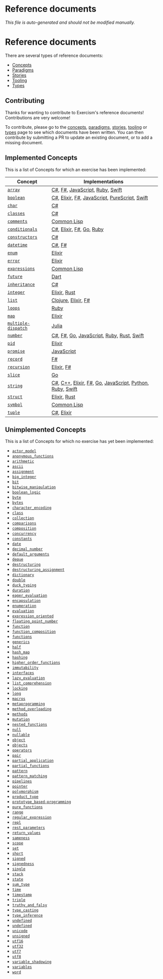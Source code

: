 # Reference documents

_This file is auto-generated and should not be modified manually._

# Reference documents

There are several types of reference documents:

- [Concepts][concepts]
- [Paradigms][paradigms]
- [Stories][stories]
- [Tooling][tooling]
- [Types][types]

## Contributing

Thanks for wanting to contribute to Exercism's reference documents! Contributions are very welcome!

To contribute, please go to the [concepts][concepts], [paradigms][paradigms], [stories][stories], [tooling][tooling] or [types][types] page to see which documents have been written. You can then contribute by submitting a PR to update an existing document, or to add a missing document.

## Implemented Concepts

This is a list of Concepts for which an exercise has been implemented:

| Concept                                                | Implementations                                                                                                                                                                                                                                                                                                                                                                                                                                                                                                                                                                                                                                                                                                   |
| ------------------------------------------------------ | ----------------------------------------------------------------------------------------------------------------------------------------------------------------------------------------------------------------------------------------------------------------------------------------------------------------------------------------------------------------------------------------------------------------------------------------------------------------------------------------------------------------------------------------------------------------------------------------------------------------------------------------------------------------------------------------------------------------- |
| [`array`](./types/array.md)                            | [C#](../languages/csharp/exercises/concept/arrays/.docs/instructions.md), [F#](../languages/fsharp/exercises/concept/arrays/.docs/instructions.md), [JavaScript](../languages/javascript/exercises/concept/arrays/.docs/instructions.md), [Ruby](../languages/ruby/exercises/concept/arrays/.docs/instructions.md), [Swift](../languages/swift/exercises/concept/arrays/.docs/instructions.md)                                                                                                                                                                                                                                                                                                                    |
| [`boolean`](./types/boolean.md)                        | [C#](../languages/csharp/exercises/concept/booleans/.docs/instructions.md), [Elixir](../languages/elixir/exercises/concept/booleans/.docs/instructions.md), [F#](../languages/fsharp/exercises/concept/booleans/.docs/instructions.md), [JavaScript](../languages/javascript/exercises/concept/booleans/.docs/instructions.md), [PureScript](../languages/purescript/exercises/concept/booleans/.docs/instructions.md), [Swift](../languages/swift/exercises/concept/conditionals/.docs/instructions.md)                                                                                                                                                                                                          |
| [`char`](./types/char.md)                              | [C#](../languages/csharp/exercises/concept/chars/.docs/instructions.md)                                                                                                                                                                                                                                                                                                                                                                                                                                                                                                                                                                                                                                           |
| [`classes`](./concepts/classes.md)                     | [C#](../languages/csharp/exercises/concept/classes/.docs/instructions.md)                                                                                                                                                                                                                                                                                                                                                                                                                                                                                                                                                                                                                                         |
| [`comments`](./concepts/comments.md)                   | [Common Lisp](../languages/common-lisp/exercises/concept/basics/.docs/instructions.md)                                                                                                                                                                                                                                                                                                                                                                                                                                                                                                                                                                                                                            |
| [`conditionals`](./concepts/conditionals.md)           | [C#](../languages/csharp/exercises/concept/numbers/.docs/instructions.md), [Elixir](../languages/elixir/exercises/concept/conditionals/.docs/instructions.md), [F#](../languages/fsharp/exercises/concept/numbers/.docs/instructions.md), [Go](../languages/go/exercises/concept/numbers/.docs/instructions.md), [Ruby](../languages/ruby/exercises/concept/numbers/.docs/instructions.md)                                                                                                                                                                                                                                                                                                                        |
| [`constructors`](./concepts/constructors.md)           | [C#](../languages/csharp/exercises/concept/constructors/.docs/instructions.md)                                                                                                                                                                                                                                                                                                                                                                                                                                                                                                                                                                                                                                    |
| [`datetime`](./types/datetime.md)                      | [C#](../languages/csharp/exercises/concept/datetimes/.docs/instructions.md), [F#](../languages/fsharp/exercises/concept/datetimes/.docs/instructions.md)                                                                                                                                                                                                                                                                                                                                                                                                                                                                                                                                                          |
| [`enum`](./types/enum.md)                              | [Elixir](../languages/elixir/exercises/concept/enum/.docs/instructions.md)                                                                                                                                                                                                                                                                                                                                                                                                                                                                                                                                                                                                                                        |
| [`error`](./types/error.md)                            | [Elixir](../languages/elixir/exercises/concept/errors/.docs/instructions.md)                                                                                                                                                                                                                                                                                                                                                                                                                                                                                                                                                                                                                                      |
| [`expressions`](./concepts/expressions.md)             | [Common Lisp](../languages/common-lisp/exercises/concept/basics/.docs/instructions.md)                                                                                                                                                                                                                                                                                                                                                                                                                                                                                                                                                                                                                            |
| [`future`](./types/future.md)                          | [Dart](../languages/dart/exercises/concept/futures/.docs/instructions.md)                                                                                                                                                                                                                                                                                                                                                                                                                                                                                                                                                                                                                                         |
| [`inheritance`](./concepts/inheritance.md)             | [C#](../languages/csharp/exercises/concept/inheritance/.docs/instructions.md)                                                                                                                                                                                                                                                                                                                                                                                                                                                                                                                                                                                                                                     |
| [`integer`](./types/integer.md)                        | [Elixir](../languages/elixir/exercises/concept/numbers/.docs/instructions.md), [Rust](../languages/rust/exercises/concept/numbers/.docs/instructions.md)                                                                                                                                                                                                                                                                                                                                                                                                                                                                                                                                                          |
| [`list`](./types/list.md)                              | [Clojure](../languages/clojure/exercises/concept/lists/.docs/instructions.md), [Elixir](../languages/elixir/exercises/concept/lists/.docs/instructions.md), [F#](../languages/fsharp/exercises/concept/lists/.docs/instructions.md)                                                                                                                                                                                                                                                                                                                                                                                                                                                                               |
| [`loops`](./concepts/loops.md)                         | [Ruby](../languages/ruby/exercises/concept/floating-point-numbers/.docs/instructions.md)                                                                                                                                                                                                                                                                                                                                                                                                                                                                                                                                                                                                                          |
| [`map`](./types/map.md)                                | [Elixir](../languages/elixir/exercises/concept/maps/.docs/instructions.md)                                                                                                                                                                                                                                                                                                                                                                                                                                                                                                                                                                                                                                        |
| [`multiple-dispatch`](./concepts/multiple-dispatch.md) | [Julia](../languages/julia/exercises/concept/multiple-dispatch/.docs/instructions.md)                                                                                                                                                                                                                                                                                                                                                                                                                                                                                                                                                                                                                             |
| [`number`](./types/number.md)                          | [C#](../languages/csharp/exercises/concept/numbers/.docs/instructions.md), [F#](../languages/fsharp/exercises/concept/numbers/.docs/instructions.md), [Go](../languages/go/exercises/concept/numbers/.docs/instructions.md), [JavaScript](../languages/javascript/exercises/concept/numbers/.docs/instructions.md), [Ruby](../languages/ruby/exercises/concept/numbers/.docs/instructions.md), [Rust](../languages/rust/exercises/concept/numbers/.docs/instructions.md), [Swift](../languages/swift/exercises/concept/numbers/.docs/instructions.md)                                                                                                                                                             |
| [`pid`](./types/pid.md)                                | [Elixir](../languages/elixir/exercises/concept/processes/.docs/instructions.md)                                                                                                                                                                                                                                                                                                                                                                                                                                                                                                                                                                                                                                   |
| [`promise`](./types/promise.md)                        | [JavaScript](../languages/javascript/exercises/concept/promises/.docs/instructions.md)                                                                                                                                                                                                                                                                                                                                                                                                                                                                                                                                                                                                                            |
| [`record`](./types/record.md)                          | [F#](../languages/fsharp/exercises/concept/records/.docs/instructions.md)                                                                                                                                                                                                                                                                                                                                                                                                                                                                                                                                                                                                                                         |
| [`recursion`](./concepts/recursion.md)                 | [Elixir](../languages/elixir/exercises/concept/recursion/.docs/instructions.md), [F#](../languages/fsharp/exercises/concept/recursion/.docs/instructions.md)                                                                                                                                                                                                                                                                                                                                                                                                                                                                                                                                                      |
| [`slice`](./types/slice.md)                            | [Go](../languages/go/exercises/concept/slices/.docs/instructions.md)                                                                                                                                                                                                                                                                                                                                                                                                                                                                                                                                                                                                                                              |
| [`string`](./types/string.md)                          | [C#](../languages/csharp/exercises/concept/strings/.docs/instructions.md), [C++](../languages/cpp/exercises/concept/strings/.docs/instructions.md), [Elixir](../languages/elixir/exercises/concept/strings/.docs/instructions.md), [F#](../languages/fsharp/exercises/concept/strings/.docs/instructions.md), [Go](../languages/go/exercises/concept/strings/.docs/instructions.md), [JavaScript](../languages/javascript/exercises/concept/strings/.docs/instructions.md), [Python](../languages/python/exercises/concept/strings/.docs/instructions.md), [Ruby](../languages/ruby/exercises/concept/strings/.docs/instructions.md), [Swift](../languages/swift/exercises/concept/strings/.docs/instructions.md) |
| [`struct`](./types/struct.md)                          | [Elixir](../languages/elixir/exercises/concept/structs/.docs/instructions.md), [Rust](../languages/rust/exercises/concept/structs/.docs/instructions.md)                                                                                                                                                                                                                                                                                                                                                                                                                                                                                                                                                          |
| [`symbol`](./types/symbol.md)                          | [Common Lisp](../languages/common-lisp/exercises/concept/basics/.docs/instructions.md)                                                                                                                                                                                                                                                                                                                                                                                                                                                                                                                                                                                                                            |
| [`tuple`](./types/tuple.md)                            | [C#](../languages/csharp/exercises/concept/tuples/.docs/instructions.md), [Elixir](../languages/elixir/exercises/concept/tuples/.docs/instructions.md)                                                                                                                                                                                                                                                                                                                                                                                                                                                                                                                                                            |

## Unimplemented Concepts

This is a list of Concepts for which no exercise has yet been implemented:

- [`actor_model`](./concepts/actor_model.md)
- [`anonymous_functions`](./concepts/anonymous_functions.md)
- [`arithmetic`](./concepts/arithmetic.md)
- [`ascii`](./concepts/ascii.md)
- [`assignment`](./concepts/assignment.md)
- [`big_integer`](./types/big_integer.md)
- [`bit`](./types/bit.md)
- [`bitwise_manipulation`](./concepts/bitwise_manipulation.md)
- [`boolean_logic`](./concepts/boolean_logic.md)
- [`byte`](./types/byte.md)
- [`bytes`](./types/bytes.md)
- [`character_encoding`](./concepts/character_encoding.md)
- [`class`](./types/class.md)
- [`collection`](./types/collection.md)
- [`comparisons`](./concepts/comparisons.md)
- [`composition`](./concepts/composition.md)
- [`concurrency`](./concepts/concurrency.md)
- [`constants`](./concepts/constants.md)
- [`date`](./types/date.md)
- [`decimal_number`](./types/decimal_number.md)
- [`default_arguments`](./concepts/default_arguments.md)
- [`deque`](./types/deque.md)
- [`destructuring`](./concepts/destructuring.md)
- [`destructuring_assignment`](./concepts/destructuring_assignment.md)
- [`dictionary`](./types/dictionary.md)
- [`double`](./types/double.md)
- [`duck_typing`](./concepts/duck_typing.md)
- [`duration`](./types/duration.md)
- [`eager_evaluation`](./concepts/eager_evaluation.md)
- [`encapsulation`](./concepts/encapsulation.md)
- [`enumeration`](./concepts/enumeration.md)
- [`evaluation`](./concepts/evaluation.md)
- [`expression_oriented`](./concepts/expression_oriented.md)
- [`floating_point_number`](./types/floating_point_number.md)
- [`function`](./types/function.md)
- [`function_composition`](./concepts/function_composition.md)
- [`functions`](./concepts/functions.md)
- [`generics`](./concepts/generics.md)
- [`half`](./types/half.md)
- [`hash_map`](./types/hash_map.md)
- [`hashing`](./concepts/hashing.md)
- [`higher_order_functions`](./concepts/higher_order_functions.md)
- [`immutability`](./concepts/immutability.md)
- [`interfaces`](./concepts/interfaces.md)
- [`lazy_evaluation`](./concepts/lazy_evaluation.md)
- [`list_comprehension`](./concepts/list_comprehension.md)
- [`locking`](./concepts/locking.md)
- [`long`](./types/long.md)
- [`macros`](./concepts/macros.md)
- [`metaprogramming`](./concepts/metaprogramming.md)
- [`method_overloading`](./concepts/method_overloading.md)
- [`methods`](./concepts/methods.md)
- [`mutation`](./concepts/mutation.md)
- [`nested_functions`](./concepts/nested_functions.md)
- [`null`](./types/null.md)
- [`nullable`](./types/nullable.md)
- [`object`](./types/object.md)
- [`objects`](./concepts/objects.md)
- [`operators`](./concepts/operators.md)
- [`pair`](./types/pair.md)
- [`partial_application`](./concepts/partial_application.md)
- [`partial_functions`](./concepts/partial_functions.md)
- [`pattern`](./types/pattern.md)
- [`pattern_matching`](./concepts/pattern_matching.md)
- [`pipelines`](./concepts/pipelines.md)
- [`pointer`](./types/pointer.md)
- [`polymorphism`](./concepts/polymorphism.md)
- [`product_type`](./types/product_type.md)
- [`prototype_based-programming`](./concepts/prototype_based-programming.md)
- [`pure_functions`](./concepts/pure_functions.md)
- [`range`](./types/range.md)
- [`regular_expression`](./types/regular_expression.md)
- [`repl`](./concepts/repl.md)
- [`rest_parameters`](./concepts/rest_parameters.md)
- [`return_values`](./concepts/return_values.md)
- [`sameness`](./concepts/sameness.md)
- [`scope`](./concepts/scope.md)
- [`set`](./types/set.md)
- [`short`](./types/short.md)
- [`signed`](./types/signed.md)
- [`signedness`](./concepts/signedness.md)
- [`single`](./types/single.md)
- [`stack`](./types/stack.md)
- [`state`](./concepts/state.md)
- [`sum_type`](./types/sum_type.md)
- [`time`](./types/time.md)
- [`timestamp`](./types/timestamp.md)
- [`triple`](./types/triple.md)
- [`truthy_and_falsy`](./concepts/truthy_and_falsy.md)
- [`type_casting`](./concepts/type_casting.md)
- [`type_inference`](./concepts/type_inference.md)
- [`undefined`](./concepts/undefined.md)
- [`undefined`](./types/undefined.md)
- [`unicode`](./concepts/unicode.md)
- [`unsigned`](./types/unsigned.md)
- [`utf16`](./concepts/utf16.md)
- [`utf32`](./concepts/utf32.md)
- [`utf7`](./concepts/utf7.md)
- [`utf8`](./concepts/utf8.md)
- [`variable_shadowing`](./concepts/variable_shadowing.md)
- [`variables`](./concepts/variables.md)
- [`word`](./types/word.md)

[concepts]: ./concepts/README.md
[paradigms]: ./paradigms/README.md
[stories]: ./stories/README.md
[tooling]: ./tooling/README.md
[types]: ./types/README.md

